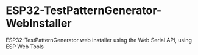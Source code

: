 # ESP32-TestPatternGenerator-WebInstaller
ESP32-TestPatternGenerator web installer using the Web Serial API, using ESP Web Tools
